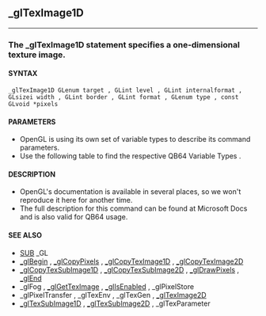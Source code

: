 ## _glTexImage1D
---

### The _glTexImage1D statement specifies a one-dimensional texture image.

#### SYNTAX

`_glTexImage1D GLenum target , GLint level , GLint internalformat , GLsizei width , GLint border , GLint format , GLenum type , const GLvoid *pixels`

#### PARAMETERS
* OpenGL is using its own set of variable types to describe its command parameters.
* Use the following table to find the respective QB64 Variable Types .


#### DESCRIPTION
* OpenGL's documentation is available in several places, so we won't reproduce it here for another time.
* The full description for this command can be found at Microsoft Docs and is also valid for QB64 usage.


#### SEE ALSO
* [SUB](./SUB.md) _GL
* [_glBegin](./_glBegin.md) , [_glCopyPixels](./_glCopyPixels.md) , [_glCopyTexImage1D](./_glCopyTexImage1D.md) , [_glCopyTexImage2D](./_glCopyTexImage2D.md)
* [_glCopyTexSubImage1D](./_glCopyTexSubImage1D.md) , [_glCopyTexSubImage2D](./_glCopyTexSubImage2D.md) , [_glDrawPixels](./_glDrawPixels.md) , [_glEnd](./_glEnd.md)
* _glFog , [_glGetTexImage](./_glGetTexImage.md) , [_glIsEnabled](./_glIsEnabled.md) , _glPixelStore
* _glPixelTransfer , _glTexEnv , _glTexGen , [_glTexImage2D](./_glTexImage2D.md)
* [_glTexSubImage1D](./_glTexSubImage1D.md) , [_glTexSubImage2D](./_glTexSubImage2D.md) , _glTexParameter
